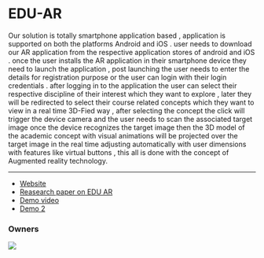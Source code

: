 # EDU-AR

Our solution is totally smartphone application based , application is supported on both the platforms Android and iOS . user  needs to download our AR application from the respective application stores of android and iOS . once the user installs the AR application in their smartphone device they need to launch the application , post launching the user needs to enter the details for registration purpose or the user can login with their login credentials . after logging in to the application the user can select their respective discipline of their interest which they want to explore , later they will be redirected to select their course related concepts which they want to view in a real time 3D-Fied way , after selecting the concept the click will trigger the device camera and the user needs to scan the associated target image once the device recognizes the target image then the 3D model of the academic concept with visual animations will be projected over the target image in the real time adjusting automatically with user dimensions with features like virtual buttons , this all is done with the concept of Augmented reality technology.

***
- [Website](https://ltiwdh2uolaziajfbguzaq-on.drv.tw/edu%20/edu%20web/courses/)<br />
- [Reasearch paper on EDU AR](https://www.ijert.org/edu-ar-integrating-and-optimizing-education-with-augmented-reality)<br />
- [Demo video](https://youtu.be/M0Uy-aru8xg) <br />
- [Demo 2](https://www.youtube.com/watch?v=kjdlIhjO-20)<br />


### Owners
<a href="https://github.com/HeyAnirudh/EDU-AR/graphs/contributors">
  <img src="https://contrib.rocks/image?repo=HeyAnirudh/EDU-AR" />
</a>
